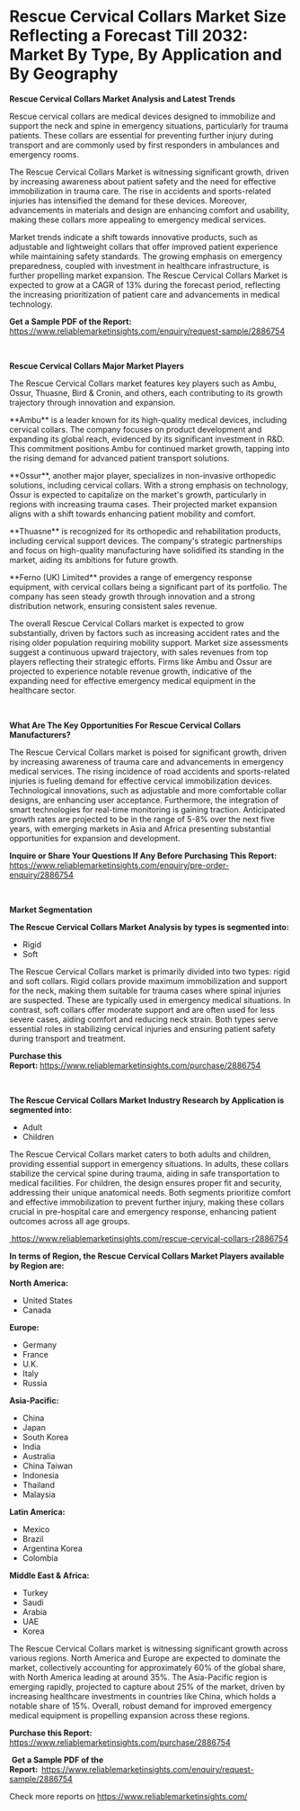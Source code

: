 <p><h1>Rescue Cervical Collars Market Size Reflecting a Forecast Till 2032: Market By Type, By Application and By Geography</h1></p><p><strong>Rescue Cervical Collars Market Analysis and Latest Trends</strong></p>
<p><p>Rescue cervical collars are medical devices designed to immobilize and support the neck and spine in emergency situations, particularly for trauma patients. These collars are essential for preventing further injury during transport and are commonly used by first responders in ambulances and emergency rooms.</p><p>The Rescue Cervical Collars Market is witnessing significant growth, driven by increasing awareness about patient safety and the need for effective immobilization in trauma care. The rise in accidents and sports-related injuries has intensified the demand for these devices. Moreover, advancements in materials and design are enhancing comfort and usability, making these collars more appealing to emergency medical services.</p><p>Market trends indicate a shift towards innovative products, such as adjustable and lightweight collars that offer improved patient experience while maintaining safety standards. The growing emphasis on emergency preparedness, coupled with investment in healthcare infrastructure, is further propelling market expansion. The Rescue Cervical Collars Market is expected to grow at a CAGR of 13% during the forecast period, reflecting the increasing prioritization of patient care and advancements in medical technology.</p></p>
<p><strong>Get a Sample PDF of the Report:&nbsp;</strong> <a href="https://www.reliablemarketinsights.com/enquiry/request-sample/2886754?utm_campaign=2943&utm_medium=2&utm_source=Github&utm_content=ia&utm_term=13032025&utm_id=rescue-cervical-collars">https://www.reliablemarketinsights.com/enquiry/request-sample/2886754</a></p>
<p>&nbsp;</p>
<p><strong>Rescue Cervical Collars Major Market Players</strong></p>
<p><p>The Rescue Cervical Collars market features key players such as Ambu, Ossur, Thuasne, Bird & Cronin, and others, each contributing to its growth trajectory through innovation and expansion.</p><p>**Ambu** is a leader known for its high-quality medical devices, including cervical collars. The company focuses on product development and expanding its global reach, evidenced by its significant investment in R&D. This commitment positions Ambu for continued market growth, tapping into the rising demand for advanced patient transport solutions.</p><p>**Ossur**, another major player, specializes in non-invasive orthopedic solutions, including cervical collars. With a strong emphasis on technology, Ossur is expected to capitalize on the market's growth, particularly in regions with increasing trauma cases. Their projected market expansion aligns with a shift towards enhancing patient mobility and comfort.</p><p>**Thuasne** is recognized for its orthopedic and rehabilitation products, including cervical support devices. The company's strategic partnerships and focus on high-quality manufacturing have solidified its standing in the market, aiding its ambitions for future growth.</p><p>**Ferno (UK) Limited** provides a range of emergency response equipment, with cervical collars being a significant part of its portfolio. The company has seen steady growth through innovation and a strong distribution network, ensuring consistent sales revenue.</p><p>The overall Rescue Cervical Collars market is expected to grow substantially, driven by factors such as increasing accident rates and the rising older population requiring mobility support. Market size assessments suggest a continuous upward trajectory, with sales revenues from top players reflecting their strategic efforts. Firms like Ambu and Ossur are projected to experience notable revenue growth, indicative of the expanding need for effective emergency medical equipment in the healthcare sector.</p></p>
<p>&nbsp;</p>
<p><strong>What Are The Key Opportunities For Rescue Cervical Collars Manufacturers?</strong></p>
<p><p>The Rescue Cervical Collars market is poised for significant growth, driven by increasing awareness of trauma care and advancements in emergency medical services. The rising incidence of road accidents and sports-related injuries is fueling demand for effective cervical immobilization devices. Technological innovations, such as adjustable and more comfortable collar designs, are enhancing user acceptance. Furthermore, the integration of smart technologies for real-time monitoring is gaining traction. Anticipated growth rates are projected to be in the range of 5-8% over the next five years, with emerging markets in Asia and Africa presenting substantial opportunities for expansion and development.</p></p>
<p><strong>Inquire or Share Your Questions If Any Before Purchasing This Report:</strong> <a href="https://www.reliablemarketinsights.com/enquiry/pre-order-enquiry/2886754?utm_campaign=2943&utm_medium=2&utm_source=Github&utm_content=ia&utm_term=13032025&utm_id=rescue-cervical-collars">https://www.reliablemarketinsights.com/enquiry/pre-order-enquiry/2886754</a></p>
<p>&nbsp;</p>
<p><strong>Market Segmentation</strong></p>
<p><strong>The Rescue Cervical Collars Market Analysis by types is segmented into:</strong></p>
<p><ul><li>Rigid</li><li>Soft</li></ul></p>
<p><p>The Rescue Cervical Collars market is primarily divided into two types: rigid and soft collars. Rigid collars provide maximum immobilization and support for the neck, making them suitable for trauma cases where spinal injuries are suspected. These are typically used in emergency medical situations. In contrast, soft collars offer moderate support and are often used for less severe cases, aiding comfort and reducing neck strain. Both types serve essential roles in stabilizing cervical injuries and ensuring patient safety during transport and treatment.</p></p>
<p><strong>Purchase this Report:&nbsp;</strong><a href="https://www.reliablemarketinsights.com/purchase/2886754?utm_campaign=2943&utm_medium=2&utm_source=Github&utm_content=ia&utm_term=13032025&utm_id=rescue-cervical-collars">https://www.reliablemarketinsights.com/purchase/2886754</a></p>
<p>&nbsp;</p>
<p><strong>The Rescue Cervical Collars Market Industry Research by Application is segmented into:</strong></p>
<p><ul><li>Adult</li><li>Children</li></ul></p>
<p><p>The Rescue Cervical Collars market caters to both adults and children, providing essential support in emergency situations. In adults, these collars stabilize the cervical spine during trauma, aiding in safe transportation to medical facilities. For children, the design ensures proper fit and security, addressing their unique anatomical needs. Both segments prioritize comfort and effective immobilization to prevent further injury, making these collars crucial in pre-hospital care and emergency response, enhancing patient outcomes across all age groups.</p></p>
<p><a href="https://www.reliablemarketinsights.com/rescue-cervical-collars-r2886754?utm_campaign=2943&utm_medium=2&utm_source=Github&utm_content=ia&utm_term=13032025&utm_id=rescue-cervical-collars">&nbsp;https://www.reliablemarketinsights.com/rescue-cervical-collars-r2886754</a></p>
<p><strong>In terms of Region, the Rescue Cervical Collars Market Players available by Region are:</strong></p>
<p>
    <p> <strong> North America: </strong>
        <ul>
            <li>United States</li>
            <li>Canada</li>
        </ul>
        </p> 
    <p> <strong> Europe: </strong>
        <ul>
            <li>Germany</li>
            <li>France</li>
            <li>U.K.</li>
            <li>Italy</li>
            <li>Russia</li>
        </ul>
        </p> 
    <p> <strong> Asia-Pacific: </strong>
        <ul>
            <li>China</li>
            <li>Japan</li>
            <li>South Korea</li>
            <li>India</li>
            <li>Australia</li>
            <li>China Taiwan</li>
            <li>Indonesia</li>
            <li>Thailand</li>
            <li>Malaysia</li>
        </ul>
        </p> 
    <p> <strong> Latin America: </strong>
        <ul>
            <li>Mexico</li>
            <li>Brazil</li>
            <li>Argentina Korea</li>
            <li>Colombia</li>
        </ul>
        </p> 
    <p> <strong> Middle East & Africa: </strong>
        <ul>
            <li>Turkey</li>
            <li>Saudi</li>
            <li>Arabia</li>
            <li>UAE</li>
            <li>Korea</li>
        </ul>
    </p>
    </p>
<p><p>The Rescue Cervical Collars market is witnessing significant growth across various regions. North America and Europe are expected to dominate the market, collectively accounting for approximately 60% of the global share, with North America leading at around 35%. The Asia-Pacific region is emerging rapidly, projected to capture about 25% of the market, driven by increasing healthcare investments in countries like China, which holds a notable share of 15%. Overall, robust demand for improved emergency medical equipment is propelling expansion across these regions.</p></p>
<p><strong>Purchase this Report: </strong><a href="https://www.reliablemarketinsights.com/purchase/2886754?utm_campaign=2943&utm_medium=2&utm_source=Github&utm_content=ia&utm_term=13032025&utm_id=rescue-cervical-collars">https://www.reliablemarketinsights.com/purchase/2886754</a></p>
<p>&nbsp;<strong>Get a Sample PDF of the Report:&nbsp;&nbsp;</strong><a href="https://www.reliablemarketinsights.com/enquiry/request-sample/2886754?utm_campaign=2943&utm_medium=2&utm_source=Github&utm_content=ia&utm_term=13032025&utm_id=rescue-cervical-collars">https://www.reliablemarketinsights.com/enquiry/request-sample/2886754</a></p>
<p><strong></strong></p>
<p>Check more reports on <a href="https://www.reliablemarketinsights.com/?utm_campaign=2943&utm_medium=2&utm_source=Github&utm_content=ia&utm_term=13032025&utm_id=rescue-cervical-collars">https://www.reliablemarketinsights.com/</a></p>